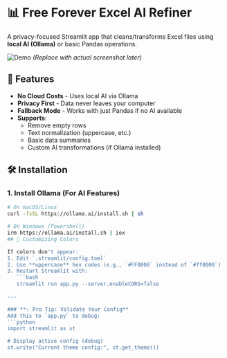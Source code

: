 # 📊 Free Forever Excel AI Refiner

A privacy-focused Streamlit app that cleans/transforms Excel files using **local AI (Ollama)** or basic Pandas operations.

![Demo](https://via.placeholder.com/800x400?text=Excel+AI+Refiner+Demo) *(Replace with actual screenshot later)*

## 🌟 Features
- **No Cloud Costs** - Uses local AI via Ollama
- **Privacy First** - Data never leaves your computer
- **Fallback Mode** - Works with just Pandas if no AI available
- **Supports**:
  - Remove empty rows
  - Text normalization (uppercase, etc.)
  - Basic data summaries
  - Custom AI transformations (if Ollama installed)

## 🛠️ Installation

### 1. Install Ollama (For AI Features)
```bash
# On macOS/Linux
curl -fsSL https://ollama.ai/install.sh | sh

# On Windows (Powershell)
irm https://ollama.ai/install.sh | iex
## 🎨 Customizing Colors

If colors don't appear:
1. Edit `.streamlit/config.toml`
2. Use **uppercase** hex codes (e.g., `#FF0000` instead of `#ff0000`)
3. Restart Streamlit with:
   ```bash
   streamlit run app.py --server.enableCORS=false
   
---

### **💡 Pro Tip: Validate Your Config**
Add this to `app.py` to debug:
```python
import streamlit as st

# Display active config (debug)
st.write("Current theme config:", st.get_theme())